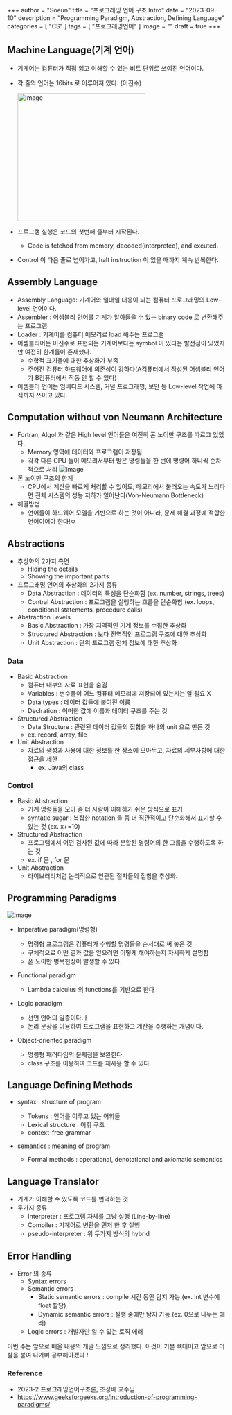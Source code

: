 +++
author = "Soeun"
title = "프로그래밍 언어 구조 Intro"
date = "2023-09-10"
description = "Programming Paradigm, Abstraction, Defining Language"
categories = [
    "CS"
]
tags = [
    "프로그래밍언어"
]
image = ""
draft = true
+++

## Machine Language(기계 언어)
- 기계어는 컴퓨터가 직접 읽고 이해할 수 있는 비트 단위로 쓰여진 언어이다.
- 각 줄의 언어는 16bits 로 이루어져 있다. (이진수) 

    <img width="295" alt="image" src="https://github.com/ddoddii/ddoddii.github.io/assets/95014836/dd24ab04-0058-409b-acc5-9f731cdf0791">
- 프로그램 실행은 코드의 첫번째 줄부터 시작된다.
  - Code is fetched from memory, decoded(interpreted), and excuted.
- Control 이 다음 줄로 넘어가고, halt instruction 이 있을 때까지 계속 반복한다. 

## Assembly Language
-  Assembly Language: 기계어와 일대일 대응이 되는 컴퓨터 프로그래밍의 Low-level 언어이다. 
-  Assembler : 어셈블리 언어를 기계가 알아들을 수 있는 binary code 로 변환해주는 프로그램
-  Loader : 기계어를 컴퓨터 메모리로 load 해주는 프로그램
-  어셈블리어는 이진수로 표현되는 기계어보다는 symbol 이 있다는 발전점이 있었지만 여전히 한계들이 존재했다.
   -  수학적 표기들에 대한 추상화가 부족
   -  주어진 컴퓨터 하드웨어에 의존성이 강하다(A컴퓨터에서 작성된 어셈블리 언어가 B컴퓨터에서 작동 안 할 수 있다)
-  어셈블리 언어는 임베디드 시스템, 커널 프로그래밍, 보안 등 Low-level 작업에 아직까지 쓰이고 있다.

## Computation without von Neumann Architecture
- Fortran, Algol 과 같은 High level 언어들은 여전히 폰 노이만 구조를 따르고 있었다.
  - Memory 영역에 데이터와 프로그램이 저장됨
  - 각각 다른 CPU 들이 메모리서부터 받은 명령들을 한 번에 명령어 하니씩 순차적으로 처리
    ![image](https://github.com/ddoddii/ddoddii.github.io/assets/95014836/0d162196-e04f-40a4-a32b-37084c1ad1df)
- 폰 노이만 구조의 한계
  - CPU에서 계산을 빠르게 처리할 수 있어도, 메모리에서 불러오는 속도가 느리다면 전체 시스템의 성능 저하가 일어난다(Von-Neumann Bottleneck)
- 해결방법
  - 언어들이 하드웨어 모델을 기반으로 하는 것이 아니라, 문제 해결 과정에 적합한 언어이어야 한다!ㅇ

## Abstractions
- 추상화의 2가지 측면
  - Hiding the details
  - Showing the important parts
- 프로그래밍 언어의 추상화의 2가지 종류
  - Data Abstraction : 데이터의 특성을 단순화함 (ex. number, strings, trees)
  - Contral Abstraction : 프로그램을 실행하는 흐름을 단순화함 (ex. loops, conditional statements, procedure calls)
- Abstraction Levels
  - Basic Abstraction : 가장 지역적인 기계 정보를 수집한 추상화
  - Structured Abstraction : 보다 전역적인 프로그램 구조에 대한 추상화
  - Unit Abstraction : 단위 프로그램 전체 정보에 대한 추상화 

### Data
- Basic Abstraction 
  - 컴퓨터 내부의 자료 표현을 숨김
  - Variables : 변수들이 어느 컴퓨터 메모리에 저장되어 있는지는 알 필요 X
  - Data types : 데이터 값들에 붙여진 이름
  - Declration : 어떠한 값에 이름과 데이터 구조를 주는 것
- Structured Abstraction 
  - Data Structure : 관련된 데이터 값들의 집합을 하나의 unit 으로 만든 것 
  - ex. record, array, file
- Unit Abstraction 
  - 자료의 생성과 사용에 대한 정보를 한 장소에 모아두고, 자료의 세부사항에 대한 접근을 제한
    - ex. Java의 class
  
### Control
- Basic Abstraction 
  - 기계 명령들을 모아 좀 더 사람이 이해하기 쉬운 방식으로 표기 
  - syntatic sugar : 복잡한 notation 을 좀 더 직관적이고 단순화해서 표기할 수 있는 것 (ex. x+=10)
- Structured Abstraction 
  - 프로그램에서 어떤 검사된 값에 따라 분할된 명령어의 한 그룹을 수행하도록 하는 것
  - ex. if 문 , for 문
- Unit Abstraction 
  - 라이브러리처럼 논리적으로 연관된 절차들의 집합을 추상화. 

## Programming Paradigms
![image](https://github.com/ddoddii/ddoddii.github.io/assets/95014836/e2725c34-ba1e-4680-8313-94a9645ec03f)
- Imperative paradigm(명령형)
  - 명령형 프로그램은 컴퓨터가 수행할 명령들을 순서대로 써 놓은 것
  - 구체적으로 어떤 결과 값을 얻으려면 어떻게 해야하는지 자세하게 설명함
  - 폰 노이만 병목현상이 발생할 수 있다.

- Functional paradigm
  - Lambda calculus 의 functions를 기반으로 한다
- Logic paradigm
  - 선언 언어의 일종이다.ㅏ 
  - 논리 문장을 이용하여 프로그램을 표현하고 계산을 수행하는 개념이다. 
- Object-oriented paradigm
  - 명령형 패러다임의 문제점을 보완한다.
  - class 구조를 이용하여 코드를 재사용 할 수 있다. 


## Language Defining Methods
- syntax : structure of program
  - Tokens : 언어를 이루고 있는 어휘들
  - Lexical structure : 어휘 구조
  - context-free grammar

- semantics : meaning of program
  - Formal methods : operational, denotational and axiomatic semantics

## Language Translator
- 기계가 이해할 수 있도록 코드를 번역하는 것
- 두가지 종류
  - Interpreter : 프로그램 자체를 그냥 실행 (Line-by-line)
  - Compiler : 기계어로 변환을 먼저 한 후 실행
  - pseudo-interpreter : 위 두가지 방식의 hybrid 

## Error Handling
- Error 의 종류
  - Syntax errors
  - Semantic errors
    - Static semantic errors : compile 시간 동안 탐지 가능 (ex. int 변수에 float 할당)
    - Dynamic semantic errors : 실행 중에만 탐지 가능 (ex. 0으로 나누는 에러)
  - Logic errors : 개발자만 알 수 있는 로직 에러

이번 주는 앞으로 배울 내용의 개괄 느낌으로 정리했다. 이것이 기본 뼈대이고 앞으로 더 살을 붙여 나가며 공부해야겠다 ! 

### Reference
- 2023-2 프로그래밍언어구조론, 조성배 교수님 
- https://www.geeksforgeeks.org/introduction-of-programming-paradigms/